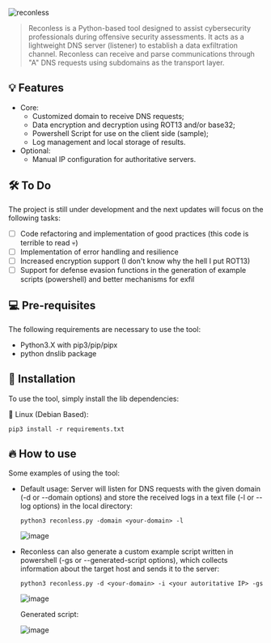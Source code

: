 ![reconless](https://github.com/user-attachments/assets/3fd59576-7943-49a3-82df-2deff841c76d)

> Reconless is a Python-based tool designed to assist cybersecurity professionals during offensive security assessments. It acts as a lightweight DNS server (listener) to establish a data exfiltration channel. Reconless can receive and parse communications through "A" DNS requests using subdomains as the transport layer.

## 💡 Features
- Core:
    - Customized domain to receive DNS requests;
    - Data encryption and decryption using ROT13 and/or base32;
    - Powershell Script for use on the client side (sample);
    - Log management and local storage of results.
- Optional:
    - Manual IP configuration for authoritative servers.
 
## 🛠️ To Do
The project is still under development and the next updates will focus on the following tasks:
- [ ] Code refactoring and implementation of good practices (this code is terrible to read 💀)
- [ ] Implementation of error handling and resilience
- [ ] Increased encryption support (I don't know why the hell I put ROT13)
- [ ] Support for defense evasion functions in the generation of example scripts (powershell) and better mechanisms for exfil
      
## 💻 Pre-requisites
The following requirements are necessary to use the tool:
  - Python3.X with pip3/pip/pipx
  - python dnslib package

## 🚀 Installation
To use the tool, simply install the lib dependencies:

🐧 Linux (Debian Based):
```
pip3 install -r requirements.txt
```

## 🔥 How to use
Some examples of using the tool:
  - Default usage: Server will listen for DNS requests with the given domain (-d or --domain options) and store the received logs in a text file (-l or --log options) in the local directory:
    ```
    python3 reconless.py -domain <your-domain> -l
    ```
    ![image](https://github.com/user-attachments/assets/3fd7b6de-4119-465a-8c75-ad0a780bffd3)


  - Reconless can also generate a custom example script written in powershell (-gs or --generated-script options), which collects information about the target host and sends it to the server:
    ```
    python3 reconless.py -d <your-domain> -i <your autoritative IP> -gs
    ```
    ![image](https://github.com/user-attachments/assets/1d1ccb44-4329-4e81-bc0b-06d37a381f2f)

    Generated script:

    ![image](https://github.com/user-attachments/assets/e118b8fa-ecea-498b-a745-875b297f8509)
